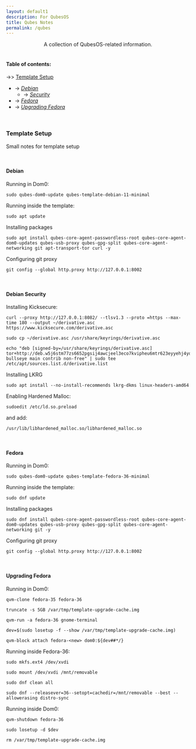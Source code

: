 ```yaml
---
layout: default1
description: For QubesOS
title: Qubes Notes
permalink: /qubes
---
```


<div style="text-align:center;">
A collection of QubesOS-related information.
</div>
<br>

#### Table of contents:


-\>> [Template Setup](#template-setup) <br>
  - -\> *[Debian](#debian)* <br>
     - -\> *[Security](#debian-security)* <br>
  - -\> *[Fedora](#fedora)* <br>
  - -\> *[Upgrading Fedora](#upgrading-fedora)* <br>
<br>

### Template Setup

Small notes for template setup

<br>

#### Debian

Running in Dom0:

```
sudo qubes-dom0-update qubes-template-debian-11-minimal
```

Running inside the template:

```
sudo apt update
```

Installing packages

```
sudo apt install qubes-core-agent-passwordless-root qubes-core-agent-dom0-updates qubes-usb-proxy qubes-gpg-split qubes-core-agent-networking git apt-transport-tor curl -y
```

Configuring git proxy

```
git config --global http.proxy http://127.0.0.1:8002
```

<br>

#### Debian Security

Installing Kicksecure:

```
curl --proxy http://127.0.0.1:8082/ --tlsv1.3 --proto =https --max-time 180 --output ~/derivative.asc https://www.kicksecure.com/derivative.asc
```

```
sudo cp ~/derivative.asc /usr/share/keyrings/derivative.asc
```

```
echo "deb [signed-by=/usr/share/keyrings/derivative.asc] tor+http://deb.w5j6stm77zs6652pgsij4awcjeel3eco7kvipheu6mtr623eyyehj4yd.onion bullseye main contrib non-free" | sudo tee /etc/apt/sources.list.d/derivative.list
```

Installing LKRG

```
sudo apt install --no-install-recommends lkrg-dkms linux-headers-amd64

```

Enabling Hardened Malloc:

```
sudoedit /etc/ld.so.preload
```

and add:

```
/usr/lib/libhardened_malloc.so/libhardened_malloc.so
```

<br>

#### Fedora

Running in Dom0:

```
sudo qubes-dom0-update qubes-template-fedora-36-minimal
```

Running inside the template:

```
sudo dnf update
```

Installing packages

```
sudo dnf install qubes-core-agent-passwordless-root qubes-core-agent-dom0-updates qubes-usb-proxy qubes-gpg-split qubes-core-agent-networking git -y
```

Configuring git proxy

```
git config --global http.proxy http://127.0.0.1:8002
```

<br>

#### Upgrading Fedora

Running in Dom0:

```
qvm-clone fedora-35 fedora-36

truncate -s 5GB /var/tmp/template-upgrade-cache.img

qvm-run -a fedora-36 gnome-terminal

dev=$(sudo losetup -f --show /var/tmp/template-upgrade-cache.img)

qvm-block attach fedora-<new> dom0:${dev##*/}
```

Running inside Fedora-36:

```
sudo mkfs.ext4 /dev/xvdi

sudo mount /dev/xvdi /mnt/removable

sudo dnf clean all

sudo dnf --releasever=36--setopt=cachedir=/mnt/removable --best --allowerasing distro-sync

```

Running inside Dom0:

```
qvm-shutdown fedora-36

sudo losetup -d $dev

rm /var/tmp/template-upgrade-cache.img
```